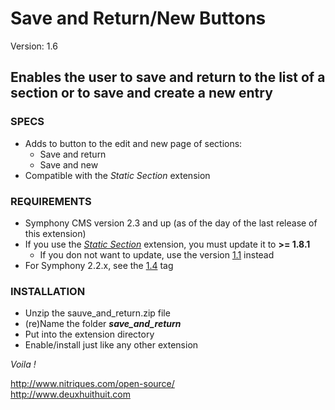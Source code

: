 # Save and Return/New Buttons #

Version: 1.6

## Enables the user to save and return to the list of a section or to save and create a new entry ##

### SPECS ###

- Adds to button to the edit and new page of sections:
	- Save and return
	- Save and new
- Compatible with the *Static Section* extension

### REQUIREMENTS ###

- Symphony CMS version 2.3 and up (as of the day of the last release of this extension)
- If you use the *[Static Section](https://github.com/Solutions-Nitriques/static_section)* extension, you must update it to **>= 1.8.1**
	- If you don not want to update, use the version [1.1](https://github.com/Solutions-Nitriques/save_and_return/tree/v1.1) instead
- For Symphony 2.2.x, see the [1.4](https://github.com/Solutions-Nitriques/save_and_return/tree/v1.4) tag

### INSTALLATION ###

- Unzip the sauve_and_return.zip file
- (re)Name the folder ***save_and_return***
- Put into the extension directory
- Enable/install just like any other extension

*Voila !*

<http://www.nitriques.com/open-source/>     
<http://www.deuxhuithuit.com>      

